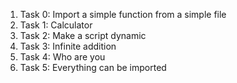 <ol>
<li>Task 0: Import a simple function from a simple file</li>
<li>Task 1: Calculator</li>
<li>Task 2: Make a script dynamic</li>
<li>Task 3: Infinite addition</li>
<li>Task 4: Who are you</li>
<li>Task 5: Everything can be imported</li>
